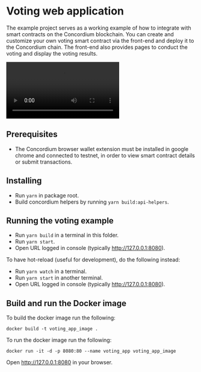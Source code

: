 # Voting web application

The example project serves as a working example of how to integrate with smart contracts on the Concordium blockchain. You can create and customize your own voting smart contract via the front-end and deploy it to the Concordium chain. The front-end also provides pages to conduct the voting and display the voting results.

<video controls autoplay>
  <source src="./video/VotingApplication.webm" type="video/webm">
</video>

## Prerequisites

-   The Concordium browser wallet extension must be installed in google chrome and connected to testnet, in order to view smart contract details or submit transactions.

## Installing

-   Run `yarn` in package root.
-   Build concordium helpers by running `yarn build:api-helpers`.

## Running the voting example

-   Run `yarn build` in a terminal in this folder.
-   Run `yarn start`.
-   Open URL logged in console (typically http://127.0.0.1:8080).

To have hot-reload (useful for development), do the following instead:

-   Run `yarn watch` in a terminal.
-   Run `yarn start` in another terminal.
-   Open URL logged in console (typically http://127.0.0.1:8080).

## Build and run the Docker image

To build the docker image run the following:

```
docker build -t voting_app_image .
```

To run the docker image run the following:

```
docker run -it -d -p 8080:80 --name voting_app voting_app_image
```

Open http://127.0.0.1:8080 in your browser.

